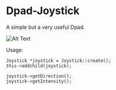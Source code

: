 # Dpad-Joystick

A simple but a very useful Dpad.

![Alt Text](https://media.giphy.com/media/JoIYitZny04oGp5XK9/giphy.gif)

Usage:


```
Joystick *joystick = Joystick::create();
this->addchild(joystick);

joystick->getDirection();
joystick->getIntensity();
```
